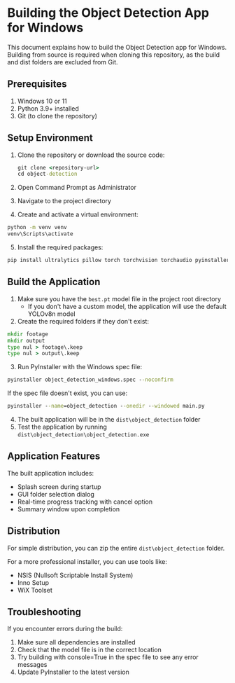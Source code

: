 # Building the Object Detection App for Windows

This document explains how to build the Object Detection app for Windows. Building from source is required when cloning this repository, as the build and dist folders are excluded from Git.

## Prerequisites

1. Windows 10 or 11
2. Python 3.9+ installed
3. Git (to clone the repository)

## Setup Environment

1. Clone the repository or download the source code:

   ```cmd
   git clone <repository-url>
   cd object-detection
   ```

2. Open Command Prompt as Administrator
3. Navigate to the project directory
4. Create and activate a virtual environment:

```cmd
python -m venv venv
venv\Scripts\activate
```

5. Install the required packages:

```cmd
pip install ultralytics pillow torch torchvision torchaudio pyinstaller
```

## Build the Application

1. Make sure you have the `best.pt` model file in the project root directory
   - If you don't have a custom model, the application will use the default YOLOv8n model
2. Create the required folders if they don't exist:

```cmd
mkdir footage
mkdir output
type nul > footage\.keep
type nul > output\.keep
```

3. Run PyInstaller with the Windows spec file:

```cmd
pyinstaller object_detection_windows.spec --noconfirm
```

If the spec file doesn't exist, you can use:

```cmd
pyinstaller --name=object_detection --onedir --windowed main.py
```

4. The built application will be in the `dist\object_detection` folder
5. Test the application by running `dist\object_detection\object_detection.exe`

## Application Features

The built application includes:

- Splash screen during startup
- GUI folder selection dialog
- Real-time progress tracking with cancel option
- Summary window upon completion

## Distribution

For simple distribution, you can zip the entire `dist\object_detection` folder.

For a more professional installer, you can use tools like:

- NSIS (Nullsoft Scriptable Install System)
- Inno Setup
- WiX Toolset

## Troubleshooting

If you encounter errors during the build:

1. Make sure all dependencies are installed
2. Check that the model file is in the correct location
3. Try building with console=True in the spec file to see any error messages
4. Update PyInstaller to the latest version
